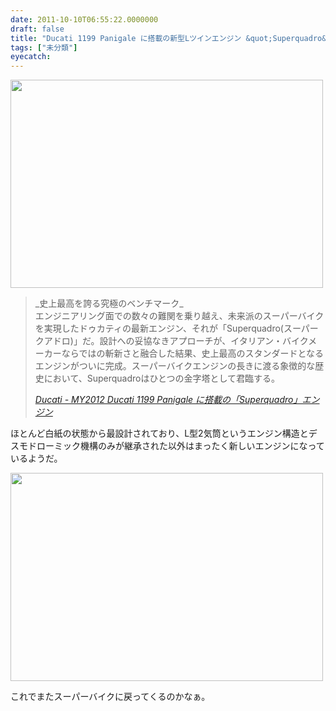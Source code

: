 ```yaml
---
date: 2011-10-10T06:55:22.0000000
draft: false
title: "Ducati 1199 Panigale に搭載の新型Lツインエンジン &quot;Superquadro&quot;"
tags: ["未分類"]
eyecatch: 
---
```

<p><a href="http://blog.daruyanagi.net/archives/297/sshot-4" rel="attachment wp-att-298"><img src="http://blog.daruyanagi.net/wp-content/uploads/2011/10/sshot-4-500x333.png" alt="" title="sshot-4" width="500" height="333" class="alignnone size-medium wp-image-298" /></a></p>

<blockquote cite="http://www.ducati.co.jp/news/detail/2011/10/10/2278/index.do">
<p>_史上最高を誇る究極のベンチマーク_  <br />
エンジニアリング面での数々の難関を乗り越え、未来派のスーパーバイクを実現したドゥカティの最新エンジン、それが「Superquadro(スーパークアドロ)」だ。設計への妥協なきアプローチが、イタリアン・バイクメーカーならではの斬新さと融合した結果、史上最高のスタンダードとなるエンジンがついに完成。スーパーバイクエンジンの長きに渡る象徴的な歴史において、Superquadroはひとつの金字塔として君臨する。</p>

<cite><a href="http://www.ducati.co.jp/news/detail/2011/10/10/2278/index.do">Ducati - MY2012 Ducati 1199 Panigale &#x306B;&#x642D;&#x8F09;&#x306E;&#x300C;Superquadro&#x300D;&#x30A8;&#x30F3;&#x30B8;&#x30F3;</a></cite>
</blockquote>
<p>ほとんど白紙の状態から最設計されており、L型2気筒というエンジン構造とデスモドローミック機構のみが継承された以外はまったく新しいエンジンになっているようだ。</p><p><a href="http://blog.daruyanagi.net/archives/297/sshot-6" rel="attachment wp-att-299"><img src="http://blog.daruyanagi.net/wp-content/uploads/2011/10/sshot-6-500x333.png" alt="" title="sshot-6" width="500" height="333" class="alignnone size-medium wp-image-299" /></a></p><p>これでまたスーパーバイクに戻ってくるのかなぁ。</p>

